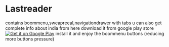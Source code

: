 # Lastreader
contains boommenu,sweapreeal,navigationdrawer with tabs
u can also get complete info about india from here
download it from google play store
<a href='https://play.google.com/store/apps/details?id=com.Good.dell.reader&utm_source=global_co&utm_medium=prtnr&utm_content=Mar2515&utm_campaign=PartBadge&pcampaignid=MKT-Other-global-all-co-prtnr-py-PartBadge-Mar2515-1'><img alt='Get it on Google Play' src='https://play.google.com/intl/en_us/badges/images/generic/en_badge_web_generic.png'/></a>
install it and enjoy the boommenu buttons (reducing more buttons pressure)
